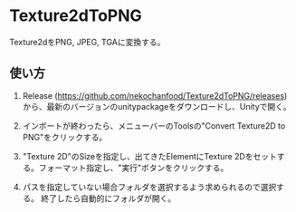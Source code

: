 # Texture2dToPNG
 Texture2dをPNG, JPEG, TGAに変換する。
## 使い方
1. Release (https://github.com/nekochanfood/Texture2dToPNG/releases) から、最新のバージョンのunitypackageをダウンロードし、Unityで開く。

2. インポートが終わったら、メニューバーのToolsの"Convert Texture2D to PNG"をクリックする。

3. "Texture 2D"のSizeを指定し、出てきたElementにTexture 2Dをセットする。フォーマット指定し、"実行"ボタンをクリックする。

4. パスを指定していない場合フォルダを選択するよう求められるので選択する。 終了したら自動的にフォルダが開く。

